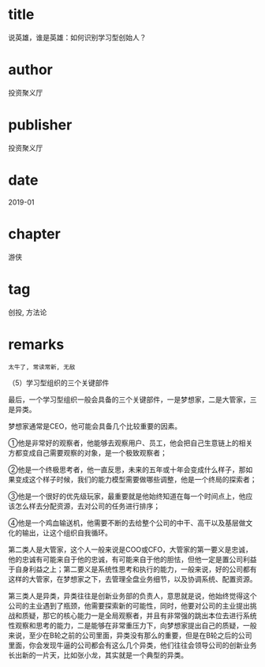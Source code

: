 # title
说英雄，谁是英雄：如何识别学习型创始人？

# author
投资聚义厅

# publisher
投资聚义厅

# date
2019-01

# chapter
游侠

# tag
创投, 方法论

# remarks
`太牛了, 常读常新, 无敌`

（5）学习型组织的三个关键部件


最后，一个学习型组织一般会具备的三个关键部件，一是梦想家，二是大管家，三是异类。



梦想家通常是CEO，他可能会具备几个比较重要的因素。



①他是非常好的观察者，他能够去观察用户、员工，他会把自己生意链上的相关方都变成自己需要观察的对象，是一个极致观察者；



②他是一个终极思考者，他一直反思，未来的五年或十年会变成什么样子，那如果变成这个样子时候，我们的能力模型需要做哪些调整，他是一个终局的探索者；



③他是一个很好的优先级玩家，最重要就是他始终知道在每一个时间点上，他应该怎么样去分配资源，去对公司的任务进行排序；



④他是一个鸡血输送机，他需要不断的去给整个公司的中干、高干以及基层做文化的输出，让这个组织自我循环。



第二类人是大管家，这个人一般来说是COO或CFO，大管家的第一要义是忠诚，他的忠诚有可能来自于他的忠诚，有可能来自于他的胆怯，但他一定是置公司利益于自身利益之上；第二要义是系统性思考和执行的能力，一般来说，好的公司都有这样的大管家，在梦想家之下，去管理全盘业务细节，以及协调系统、配置资源。



第三类人是异类，异类往往是创新业务部的负责人，意思就是说，他始终觉得这个公司的主业遇到了瓶颈，他需要探索新的可能性，同时，他要对公司的主业提出挑战和质疑，那它的核心能力一是全局观察者，并且有非常强的跳出本位去进行系统性观察和思考的能力，二是能够在非常重压力下，向梦想家提出自己的质疑，一般来说，至少在B轮之前的公司里面，异类没有那么的重要，但是在B轮之后的公司里面，你会发现牛逼的公司都会有这么几个异类，他们往往会领导公司的创新业务长出新的一片天，比如张小龙，其实就是一个典型的异类。

